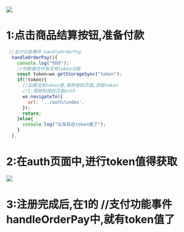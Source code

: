 ![]()

![](https://ae01.alicdn.com/kf/Hfb0201ef6efd42b9ae86471b41fda98fn.jpg)



# 1:点击商品结算按钮,准备付款

```javascript
 //支付功能事件 handleOrderPay
  handleOrderPay(){
    console.log("你好");
    //判断缓存中有没有token功能
    const token=wx.getStorageSync("token");
    if(!token){
      //如果没有token值,跳转授权页面,获取token
      //1:跳转到授权页面auth
      wx.navigateTo({
        url: '../auth/index',
      });
      return;
    }else{
      console.log("以及存在token值了");
    }
  },
```

# 2:在auth页面中,进行token值得获取

![](https://ae01.alicdn.com/kf/H9bee3af1a7fc436fbcb42aa1ef74c0810.jpg)

# 3:注册完成后,在1的 //支付功能事件 handleOrderPay中,就有token值了